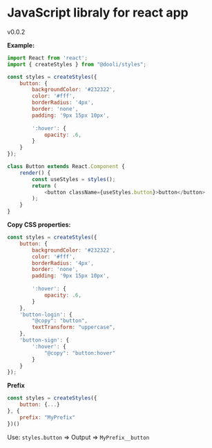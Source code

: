 JavaScript libraly for react app
====================

v0.0.2

**Example:**

```javascript
import React from 'react';
import { createStyles } from "@dooli/styles";

const styles = createStyles({
    button: {
        backgroundColor: '#232322',
        color: '#fff',
        borderRadius: '4px',
        border: 'none',
        padding: '9px 15px 10px',
        
        ':hover': {
            opacity: .6,
        }
    }
});

class Button extends React.Component {
    render() {
        const useStyles = styles();
        return (
            <button className={useStyles.button}>button</button>
        );
    }
}
```

**Copy CSS properties:**

```javascript
const styles = createStyles({
    button: {
        backgroundColor: '#232322',
        color: '#fff',
        borderRadius: '4px',
        border: 'none',
        padding: '9px 15px 10px',
        
        ':hover': {
            opacity: .6,
        }
    },
    'button-login': {
        "@copy": "button",
        textTransform: "uppercase",
    },
    'button-sign': {
        ':hover': {
            "@copy": "button:hover"
        }
    }
});

```

**Prefix**
```javascript
const styles = createStyles({
    button: {...}
}, {
    prefix: "MyPrefix"
})()
```

Use: `styles.button` => Output => `MyPrefix__button`